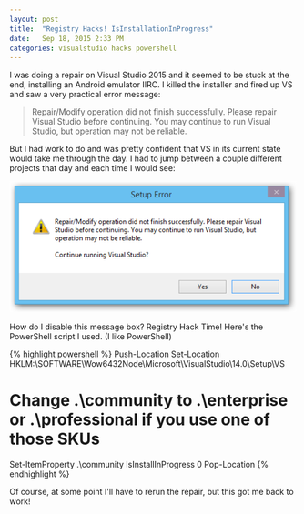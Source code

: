 ```yaml
---
layout: post
title:  "Registry Hacks! IsInstallationInProgress"
date:   Sep 18, 2015 2:33 PM
categories: visualstudio hacks powershell
---
```


I was doing a repair on Visual Studio 2015 and it seemed to be stuck at the end, installing an Android emulator IIRC. I killed the installer and fired up VS and saw a very practical error message:

<blockquote>Repair/Modify operation did not finish successfully. Please repair Visual Studio before continuing. You may continue to run Visual Studio, but operation may not be reliable.</blockquote>

<!--more-->

But I had work to do and was pretty confident that VS in its current state would take me through the day. I had to jump between a couple different projects that day and each time I would see:

<img src="/images/vs2015-setup-error.png" alt="Repair/Modify Image" />

How do I disable this message box? Registry Hack Time! Here's the PowerShell script I used. (I like PowerShell)

{% highlight powershell %}
Push-Location
Set-Location HKLM:\SOFTWARE\Wow6432Node\Microsoft\VisualStudio\14.0\Setup\VS
# Change .\community to .\enterprise or .\professional if you use one of those SKUs
Set-ItemProperty .\community IsInstallInProgress 0
Pop-Location
{% endhighlight %}

Of course, at some point I'll have to rerun the repair, but this got me back to work!
